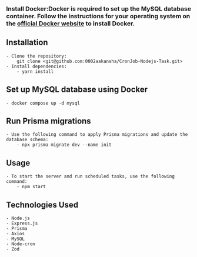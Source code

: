 ### Install Docker:Docker is required to set up the MySQL database container. Follow the instructions for your operating system on the [official Docker website](https://docs.docker.com/get-docker/) to install Docker.
## Installation
    - Clone the repository:
        git clone <git@github.com:0002aakansha/CronJob-Nodejs-Task.git>
    - Install dependencies:
        - yarn install
## Set up MySQL database using Docker
    - docker compose up -d mysql
## Run Prisma migrations
    - Use the following command to apply Prisma migrations and update the database schema:
        - npx prisma migrate dev --name init
## Usage
    - To start the server and run scheduled tasks, use the following command:
        - npm start
## Technologies Used
    - Node.js
    - Express.js
    - Prisma
    - Axios
    - MySQL
    - Node-cron
    - Zod
